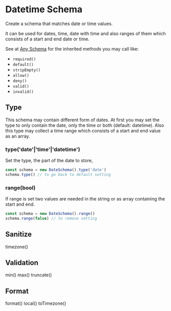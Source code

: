 # Datetime Schema

Create a schema that matches date or time values.

It can be used for dates, time, date with time and also ranges of them which consists of a start
and end date or time.

See at [Any Schema](any.md) for the inherited methods you may call like:
- `required()`
- `default()`
- `stripEmpty()`
- `allow()`
- `deny()`
- `valid()`
- `invalid()`


## Type

This schema may contain different form of dates. At first you may set the type to only contain the
date, only the time or both (default: datetime). Also this type may collect a time range which
consists of a start and end value as an array.

### type('date'|'time'|'datetime')

Set the type, the part of the date to store,

```js
const schema = new DateSchema().type('date')
schema.type() // to go back to default setting
```

### range(bool)

If range is set two values are needed in the string or as array containing the start and end.

```js
const schema = new DateSchema().range()
schema.range(false) // to remove setting
```


## Sanitize

timezone()

## Validation

min()
max()
truncate()

## Format

format()
local()
toTimezone()
